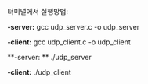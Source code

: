 터미널에서 실행방법:

**-server:** gcc udp_server.c -o udp_server

**-client:** gcc udp_client.c -o udp_client

**-server: ** ./udp_server

**-client:** ./udp_client
